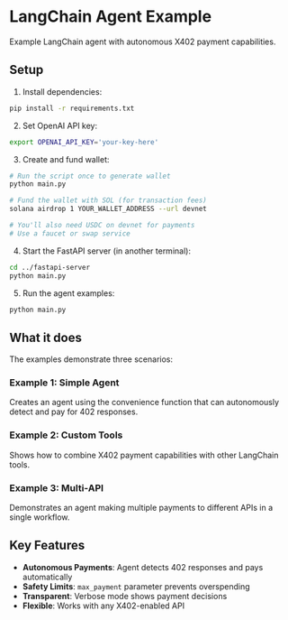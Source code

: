 # LangChain Agent Example

Example LangChain agent with autonomous X402 payment capabilities.

## Setup

1. Install dependencies:
```bash
pip install -r requirements.txt
```

2. Set OpenAI API key:
```bash
export OPENAI_API_KEY='your-key-here'
```

3. Create and fund wallet:
```bash
# Run the script once to generate wallet
python main.py

# Fund the wallet with SOL (for transaction fees)
solana airdrop 1 YOUR_WALLET_ADDRESS --url devnet

# You'll also need USDC on devnet for payments
# Use a faucet or swap service
```

4. Start the FastAPI server (in another terminal):
```bash
cd ../fastapi-server
python main.py
```

5. Run the agent examples:
```bash
python main.py
```

## What it does

The examples demonstrate three scenarios:

### Example 1: Simple Agent
Creates an agent using the convenience function that can autonomously detect and pay for 402 responses.

### Example 2: Custom Tools
Shows how to combine X402 payment capabilities with other LangChain tools.

### Example 3: Multi-API
Demonstrates an agent making multiple payments to different APIs in a single workflow.

## Key Features

- **Autonomous Payments**: Agent detects 402 responses and pays automatically
- **Safety Limits**: `max_payment` parameter prevents overspending
- **Transparent**: Verbose mode shows payment decisions
- **Flexible**: Works with any X402-enabled API
